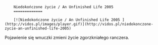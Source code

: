
        Niedokończone życie / An Unfinished Life 2005 
        =============
        
        [![Niedokończone życie / An Unfinished Life 2005 ](http://vidos.pl/images/player.gif)](http://vidos.pl/niedokonczone-zycie-an-unfinished-life-2005)
        
        
 Pojawienie się wnuczki zmieni życie zgorzkniałego ranczera.
    